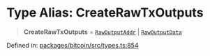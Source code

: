 # Type Alias: CreateRawTxOutputs

> **CreateRawTxOutputs** = [`RawOutputAddr`](RawOutputAddr.md) \| [`RawOutputData`](RawOutputData.md)

Defined in: [packages/bitcoin/src/types.ts:854](https://github.com/dcdpr/did-btcr2-js/blob/c82bc5c69016e1146a0c52c6e6b21621f5abd6d4/packages/bitcoin/src/types.ts#L854)
